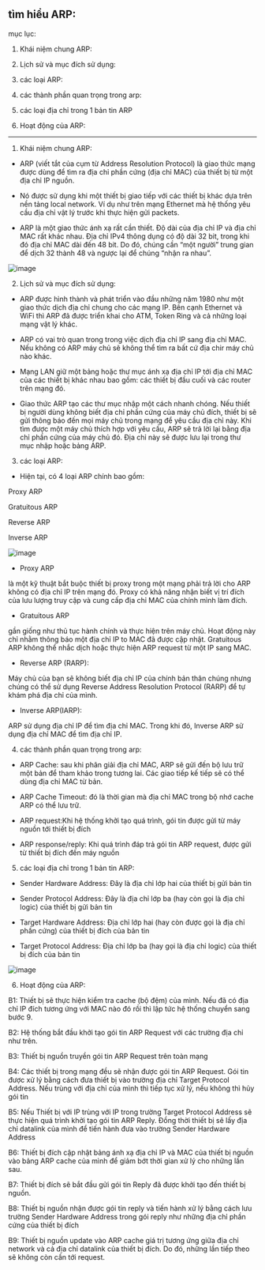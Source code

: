 tìm hiểu ARP:
-------------

mục lục:

1. Khái niệm chung ARP:
 
2. Lịch sử và mục đích sử dụng:

3. các loại ARP:

4. các thành phần quan trọng trong arp:

5. các loại địa chỉ trong 1 bản tin ARP

6. Hoạt động của ARP:

------------------------------------------------------

1. Khái niệm chung ARP:

- ARP (viết tắt của cụm từ Address Resolution Protocol) là giao thức mạng được dùng để tìm ra địa chỉ phần cứng (địa chỉ MAC) của thiết bị từ một địa chỉ IP nguồn. 

- Nó được sử dụng khi một thiết bị giao tiếp với các thiết bị khác dựa trên nền tảng local network. Ví dụ như trên mạng Ethernet mà hệ thống yêu cầu địa chỉ vật lý trước khi thực hiện gửi packets.

- ARP là một giao thức ánh xạ rất cần thiết. Độ dài của địa chỉ IP và địa chỉ MAC rất khác nhau. Địa chỉ IPv4 thông dụng có độ dài 32 bit, trong khi đó địa chỉ MAC dài đến 48 bit. Do đó, chúng cần “một người” trung gian để dịch 32 thành 48 và ngược lại để chúng “nhận ra nhau”.

![image](https://user-images.githubusercontent.com/95491130/180587712-9a73e7bd-cd31-4790-99a2-2fdab58be469.png)

2. Lịch sử và mục đích sử dụng: 

- ARP được hình thành và phát triển vào đầu những năm 1980 như một giao thức dịch địa chỉ chung cho các mạng IP. Bên cạnh Ethernet và WiFi thì ARP đã được triển khai cho ATM, Token Ring và cả những loại mạng vật lý khác.

- ARP có vai trò quan trong trong việc dịch địa chỉ IP sang địa chỉ MAC. Nếu không có ARP máy chủ sẽ không thể tìm ra bất cứ địa chir máy chủ nào khác. 

- Mạng LAN giữ một bảng hoặc thư mục ánh xạ địa chỉ IP tới địa chỉ MAC của các thiết bị khác nhau bao gồm: các thiết bị đầu cuối và các router trên mạng đó.

- Giao thức ARP tạo các thư mục nhập một cách nhanh chóng. Nếu thiết bị người dùng không biết địa chỉ phần cứng của máy chủ đích, thiết bị sẽ gửi thông báo đến mọi máy chủ trong mạng để yêu cầu địa chỉ này. Khi tìm được một máy chủ thích hợp với yêu cầu, ARP sẽ trả lời lại bằng địa chỉ phần cứng của máy chủ đó. Địa chỉ này sẽ được lưu lại trong thư mục nhập hoặc bảng ARP.


3. các loại ARP:

- Hiện tại, có 4 loại ARP chính bao gồm:

Proxy ARP

Gratuitous ARP

Reverse ARP

Inverse ARP

![image](https://user-images.githubusercontent.com/95491130/180587824-d6f8a484-3289-4c14-a2af-eae6c65cf63a.png)

- Proxy ARP 

là một kỹ thuật bắt buộc thiết bị proxy trong một mạng phải trả lời cho ARP không có địa chỉ IP trên mạng đó. Proxy có khả năng nhận biết vị trí đích của lưu lượng truy cập và cung cấp địa chỉ MAC của chính mình làm đích.

- Gratuitous ARP 

gần giống như thủ tục hành chính và thực hiện trên máy chủ. Hoạt động này chỉ nhằm thông báo một địa chỉ IP to MAC đã được cập nhật. Gratuitous ARP không thể nhắc dịch hoặc thực hiện ARP request từ một IP sang MAC.

- Reverse ARP (RARP):

Máy chủ của bạn sẽ không biết địa chỉ IP của chính bản thân chúng nhưng chúng có thể sử dụng Reverse Address Resolution Protocol (RARP) để tự khám phá địa chỉ của mình.

- Inverse ARP(IARP):

ARP sử dụng địa chỉ IP để tìm địa chỉ MAC. Trong khi đó, Inverse ARP sử dụng địa chỉ MAC để tìm địa chỉ IP.

4. các thành phần quan trọng trong arp:

- ARP Cache: sau khi phân giải địa chỉ MAC, ARP sẽ gửi đến bộ lưu trữ một bản để tham khảo trong tương lai. Các giao tiếp kế tiếp sẽ có thể dùng địa chỉ MAC từ bản.

- ARP Cache Timeout: đó là thời gian mà địa chỉ MAC trong bộ nhớ cache ARP có thể lưu trữ.

- ARP request:Khi hệ thống khởi tạo quá trình, gói tin được gửi từ máy nguồn tới thiết bị đích

- ARP response/reply: Khi quá trình đáp trả gói tin ARP request, được gửi từ thiết bị đích đến máy nguồn

5. các loại địa chỉ trong 1 bản tin ARP:

- Sender Hardware Address: Đây là địa chỉ lớp hai của thiết bị gửi bản tin

- Sender Protocol Address: Đây là địa chỉ lớp ba (hay còn gọi là địa chỉ logic) của thiết bị gửi bản tin

- Target Hardware Address: Địa chỉ lớp hai (hay còn được gọi là địa chỉ phần cứng) của thiết bị đích của bản tin

- Target Protocol Address: Địa chỉ lớp ba (hay gọi là  địa chỉ logic) của thiết bị đích của bản tin

![image](https://user-images.githubusercontent.com/95491130/180588241-25e5dd64-a8b3-42c1-85b3-5e125139641c.png)

6. Hoạt động của ARP:

B1: Thiết bị sẽ  thực hiện kiểm tra cache (bộ đệm) của mình. Nếu đã có địa chỉ IP đích tương ứng với MAC nào đó rồi thì lập tức hệ thống chuyển sang bước 9.

B2: Hệ thống bắt đầu khởi tạo gói tin ARP Request với các trường địa chỉ như trên.

B3: Thiết bị nguồn truyền gói tin ARP Request trên toàn mạng

B4: Các thiết bị trong mạng đều sẽ nhận được gói tin ARP Request. Gói tin được xử lý bằng cách đưa thiết bị vào trường địa chỉ Target Protocol Address. Nếu trùng với địa chỉ của mình thì tiếp tục xử lý, nếu không thì hủy gói tin

B5: Nếu Thiết bị với IP trùng với IP trong trường Target Protocol Address sẽ thực hiện quá trình khởi tạo gói tin ARP Reply. Đồng thời thiết bị sẽ lấy địa chỉ datalink của mình để tiến hành đưa vào trường Sender Hardware Address

B6: Thiết bị đích cập nhật bảng ánh xạ địa chỉ IP và MAC của thiết bị nguồn vào bảng ARP cache của mình để giảm bớt thời gian xử lý cho những lần sau.

B7: Thiết bị đích sẽ bắt đầu gửi gói tin Reply đã được khởi tạo đến thiết bị nguồn. 

B8: Thiết bị nguồn nhận được gói tin reply và tiến hành xử lý bằng cách lưu trường Sender Hardware Address trong gói reply như những địa chỉ phần cứng của thiết bị đích

B9: Thiết bị nguồn update vào ARP cache giá trị tương ứng giữa địa chỉ network và cả địa chỉ datalink của thiết bị đích. Do đó, những lần tiếp theo sẽ không còn cần tới request.







